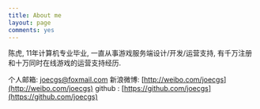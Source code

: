 ```yaml
---
title: About me
layout: page
comments: yes
---
```

  
陈虎, 11年计算机专业毕业,
一直从事游戏服务端设计/开发/运营支持, 有千万注册和十万同时在线游戏的运营支持经历.

个人邮箱: joecgs@foxmail.com
新浪微博: [http://weibo.com/joecgs](http://weibo.com/joecgs)
github : [https://github.com/joecgs](https://github.com/joecgs)
